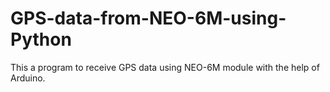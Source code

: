 # GPS-data-from-NEO-6M-using-Python
This a program to receive GPS data using NEO-6M module with the help of Arduino.
